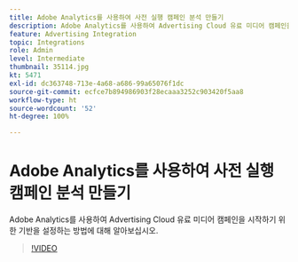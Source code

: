 ```yaml
---
title: Adobe Analytics를 사용하여 사전 실행 캠페인 분석 만들기
description: Adobe Analytics를 사용하여 Advertising Cloud 유료 미디어 캠페인을 시작하기 위한 기반을 설정하는 방법에 대해 알아보십시오.
feature: Advertising Integration
topic: Integrations
role: Admin
level: Intermediate
thumbnail: 35114.jpg
kt: 5471
exl-id: dc363748-713e-4a68-a686-99a65076f1dc
source-git-commit: ecfce7b894986903f28ecaaa3252c903420f5aa8
workflow-type: ht
source-wordcount: '52'
ht-degree: 100%

---
```


# Adobe Analytics를 사용하여 사전 실행 캠페인 분석 만들기

Adobe Analytics를 사용하여 Advertising Cloud 유료 미디어 캠페인을 시작하기 위한 기반을 설정하는 방법에 대해 알아보십시오.

>[!VIDEO](https://video.tv.adobe.com/v/35114/?quality=12&learn=on)
